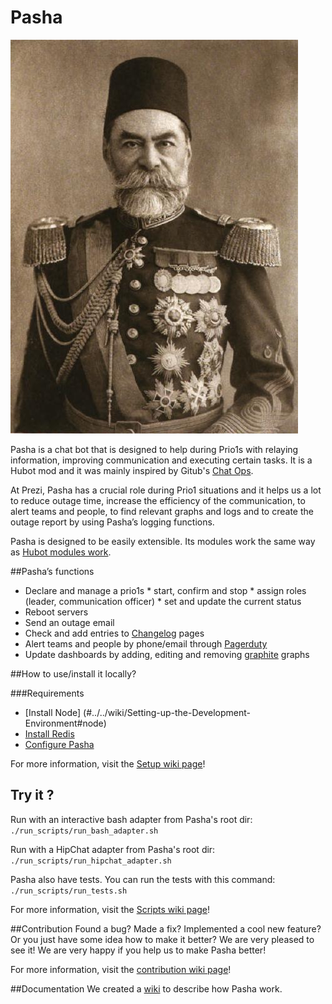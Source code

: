 # Pasha

![Smart Router](doc/pasha.jpg)

 Pasha is a chat bot that is designed to help during Prio1s with relaying information, improving communication and executing certain tasks. It is a Hubot mod and it was mainly inspired by Gitub's [Chat Ops](https://www.youtube.com/watch?v=NST3u-GjjFw).
 
At Prezi, Pasha has a crucial role during Prio1 situations and it helps us a lot to reduce outage time, increase the efficiency of the communication, to alert teams and people, to find relevant graphs and logs and to create the outage report by using Pasha’s logging functions. 
 
Pasha is designed to be easily extensible. Its modules work the same way as [Hubot modules work](https://github.com/github/hubot/blob/master/docs/README.md#scripting).

##Pasha’s functions
   * Declare and manage a prio1s
    * start, confirm and stop
    * assign roles (leader, communication officer)
    * set and update the current status
   * Reboot servers
   * Send an outage email
   * Check and add entries to [Changelog](https://github.com/prezi/changelog) pages
   * Alert teams and people by phone/email through [Pagerduty](http://www.pagerduty.com/)
   * Update dashboards by adding, editing and removing [graphite](http://graphite.wikidot.com/) graphs

##How to use/install it locally?

###Requirements

 * [Install Node] (#../../wiki/Setting-up-the-Development-Environment#node)
 * [Install Redis](#../../wiki/Setting-up-the-Development-Environment#redis)
 * [Configure Pasha](#../../wiki/Setting-up-the-Development-Environment#configuration)

For more information, visit the [Setup wiki page](../../wiki/Setting-up-the-Development-Environment)!

## Try it ?

Run with an interactive bash adapter from Pasha's root dir: ```./run_scripts/run_bash_adapter.sh```

Run with a HipChat adapter from Pasha's root dir: ```./run_scripts/run_hipchat_adapter.sh```

Pasha also have tests. You can run the tests with this command: ``./run_scripts/run_tests.sh``

For more information, visit the [Scripts wiki page](../../wiki/Pasha-scripts)!

##Contribution
Found a bug? Made a fix? Implemented a cool new feature? Or you just have some idea how to make it better? We are very pleased to see it! We are very happy if you help us to make Pasha better!

For more information, visit the [contribution wiki page](../../wiki/Contribution)!

##Documentation
We created a [wiki](../../wiki) to describe how Pasha work.

